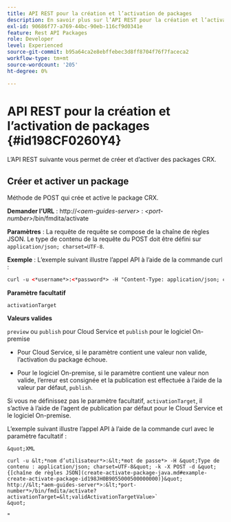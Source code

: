 ```yaml
---
title: API REST pour la création et l’activation de packages
description: En savoir plus sur l’API REST pour la création et l’activation de packages
exl-id: 90686f77-a769-44bc-90eb-116cf9d0341e
feature: Rest API Packages
role: Developer
level: Experienced
source-git-commit: b95a64ca2e8ebffebec3d8ff8704f76f7faceca2
workflow-type: tm+mt
source-wordcount: '205'
ht-degree: 0%

---
```


# API REST pour la création et l’activation de packages {#id198CF0260Y4}

L’API REST suivante vous permet de créer et d’activer des packages CRX.

## Créer et activer un package

Méthode de POST qui crée et active le package CRX.

**Demander l’URL** :
http://*&lt;aem-guides-server\>* : *&lt;port-number\>*/bin/fmdita/activate

**Paramètres** :
La requête de requête se compose de la chaîne de règles JSON. Le type de contenu de la requête du POST doit être défini sur `application/json; charset=UTF-8`.

**Exemple** :
L’exemple suivant illustre l’appel API à l’aide de la commande curl :

```XML
curl -u <*username*>:<*password*> -H "Content-Type: application/json; charset=UTF-8"  -k -X POST -d "{[JSON rules string](create-activate-package-java.md#example-create-activate-package-id198JH0B905Z)}" http://<*aem-guides-server*>:<*port-number*>/bin/fmdita/activate
```


**Paramètre facultatif**

`activationTarget`

**Valeurs valides**

`preview` ou `publish` pour Cloud Service et `publish` pour le logiciel On-premise

- Pour Cloud Service, si le paramètre contient une valeur non valide, l’activation du package échoue.

- Pour le logiciel On-premise, si le paramètre contient une valeur non valide, l’erreur est consignée et la publication est effectuée à l’aide de la valeur par défaut, `publish`.

Si vous ne définissez pas le paramètre facultatif, `activationTarget`, il s’active à l’aide de l’agent de publication par défaut pour le Cloud Service et le logiciel On-premise.



L’exemple suivant illustre l’appel API à l’aide de la commande curl avec le paramètre facultatif :


    &quot;XML
    
    curl -u &lt;*nom d’utilisateur*>:&lt;*mot de passe*> -H &quot;Type de contenu : application/json; charset=UTF-8&quot; -k -X POST -d &quot;{[chaîne de règles JSON](create-activate-package-java.md#example-create-activate-package-id198JH0B9055000500000000)}&quot; http://&lt;*aem-guides-server*>:&lt;*port-number*>/bin/fmdita/activate?activationTarget=&lt;validActivationTargetValue>`
    &quot;
&quot;